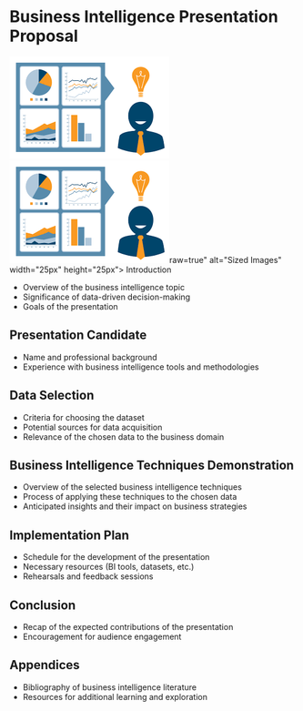 # Business Intelligence Presentation Proposal
![my image](https://raw.githubusercontent.com/Benakone/Capstone_Class_2024/main/Images/images.png)
![my image](https://raw.githubusercontent.com/Benakone/Capstone_Class_2024/main/Images/images.png)raw=true" alt="Sized Images" width="25px" height="25px"> Introduction
- Overview of the business intelligence topic
- Significance of data-driven decision-making
- Goals of the presentation

## Presentation Candidate
- Name and professional background
- Experience with business intelligence tools and methodologies

## Data Selection
- Criteria for choosing the dataset
- Potential sources for data acquisition
- Relevance of the chosen data to the business domain

## Business Intelligence Techniques Demonstration
- Overview of the selected business intelligence techniques
- Process of applying these techniques to the chosen data
- Anticipated insights and their impact on business strategies

## Implementation Plan
- Schedule for the development of the presentation
- Necessary resources (BI tools, datasets, etc.)
- Rehearsals and feedback sessions

## Conclusion
- Recap of the expected contributions of the presentation
- Encouragement for audience engagement

## Appendices
- Bibliography of business intelligence literature
- Resources for additional learning and exploration
